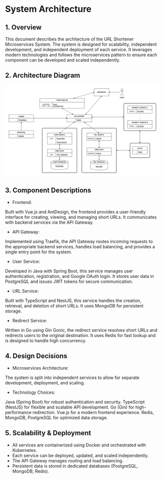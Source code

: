 # System Architecture
## 1. Overview
This document describes the architecture of the URL Shortener Microservices System. The system is designed for scalability, independent development, and independent deployment of each service. It leverages modern technologies and follows the microservices pattern to ensure each component can be developed and scaled independently.

## 2. Architecture Diagram
![System Architecture Diagram](/diagrams/LogicalView.png)

## 3. Component Descriptions
- Frontend: 

Built with Vue.js and AntDesign, the frontend provides a user-friendly interface for creating, viewing, and managing short URLs. It communicates with backend services via the API Gateway.
- API Gateway:

Implemented using Traefik, the API Gateway routes incoming requests to the appropriate backend services, handles load balancing, and provides a single entry point for the system.
- User Service:

Developed in Java with Spring Boot, this service manages user authentication, registration, and Google OAuth login. It stores user data in PostgreSQL and issues JWT tokens for secure communication.
- URL Service:

Built with TypeScript and NestJS, this service handles the creation, retrieval, and deletion of short URLs. It uses MongoDB for persistent storage.

- Redirect Service:

Written in Go using Gin Gonic, the redirect service resolves short URLs and redirects users to the original destination. It uses Redis for fast lookup and is designed to handle high concurrency.

## 4. Design Decisions
- Microservices Architecture:

The system is split into independent services to allow for separate development, deployment, and scaling.
- Technology Choices:

Java (Spring Boot) for robust authentication and security.
TypeScript (NestJS) for flexible and scalable API development.
Go (Gin) for high-performance redirection.
Vue.js for a modern frontend experience.
Redis, MongoDB, PostgreSQL for optimized data storage.

## 5. Scalability & Deployment
- All services are containerized using Docker and orchestrated with Kubernetes.
- Each service can be deployed, updated, and scaled independently.
- The API Gateway manages routing and load balancing.
- Persistent data is stored in dedicated databases (PostgreSQL, MongoDB, Redis).